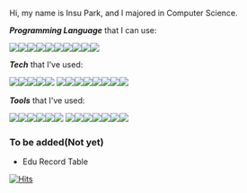 Hi, my name is Insu Park, and I majored in Computer Science.



***Programming Language*** that I can use:

<img src="https://img.shields.io/badge/C-A8B9CC?style=flat-square&logo=C&logoColor=white"/><img src="https://img.shields.io/badge/C%2B%2B-00599C?style=flat-square&logo=c%2B%2B&logoColor=white"/><img src="https://img.shields.io/badge/C%20Sharp-239120?style=flat-square&logo=c sharp&logoColor=white"/><img src="https://img.shields.io/badge/Go-00ADD8?style=flat-square&logo=go&logoColor=white"/><img src="https://img.shields.io/badge/html5-E34F26?style=flat-square&logo=html5&logoColor=white"/><img src="https://img.shields.io/badge/Java-007396?style=flat-square&logo=java&logoColor=white"/><img src="https://img.shields.io/badge/Javascript-F7DF1E?style=flat-square&logo=javascript&logoColor=white"/><img src="https://img.shields.io/badge/Markdown-000000?style=flat-square&logo=Markdown&logoColor=white"/><img src="https://img.shields.io/badge/PHP-777BB4?style=flat-square&logo=php&logoColor=white"/><img src="https://img.shields.io/badge/Python-3766AB?style=flat-square&logo=Python&logoColor=white"/>



***Tech*** that I've used:

<img src="https://img.shields.io/badge/Amazon AWS-232F3E?style=flat-square&logo=Amazon AWS&logoColor=white"/><img src="https://img.shields.io/badge/Google Cloud-4285F4?style=flat-square&logo=Google Cloud&logoColor=white"/><img src="https://img.shields.io/badge/Microsoft SQL Server-CC2927?style=flat-square&logo=Microsoft SQL Server&logoColor=white"/><img src="https://img.shields.io/badge/MySQL-4479A1?style=flat-square&logo=MySQL&logoColor=white"/><img src="https://img.shields.io/badge/Oracle-F80000?style=flat-square&logo=Oracle&logoColor=white"/>
<img src="https://img.shields.io/badge/pandas-150458?style=flat-square&logo=pandas&logoColor=white"/><img src="https://img.shields.io/badge/scikit learn-F7931E?style=flat-square&logo=scikit-learn&logoColor=white"/><img src="https://img.shields.io/badge/Selenium-43B02A?style=flat-square&logo=Selenium&logoColor=white"/><img src="https://img.shields.io/badge/TensorFlow-FF6F00?style=flat-square&logo=TensorFlow&logoColor=white"/><img src="https://img.shields.io/badge/CSS3-157286?style=flat-square&logo=CSS3&logoColor=white"/><img src="https://img.shields.io/badge/Git-F05032?style=flat-square&logo=Git&logoColor=white"/><img src="https://img.shields.io/badge/Node.js-339933?style=flat-square&logo=Node.js&logoColor=white"/><img src="https://img.shields.io/badge/NPM-CB3837?style=flat-square&logo=NPM&logoColor=white"/>



***Tools*** that I've used:

<img src="https://img.shields.io/badge/Apache Tomcat-F8DC75?style=flat-square&logo=Apache Tomcat&logoColor=white"/><img src="https://img.shields.io/badge/Postman-FF6C37?style=flat-square&logo=Postman&logoColor=white"/><img src="https://img.shields.io/badge/Wireshark-1679A7?style=flat-square&logo=Wireshark&logoColor=white"/><img src="https://img.shields.io/badge/XAMPP-FB7A24?style=flat-square&logo=XAMPP&logoColor=white"/><img src="https://img.shields.io/badge/VMware-607078?style=flat-square&logo=VMware&logoColor=white"/><img src="https://img.shields.io/badge/VirtualBox-183A61?style=flat-square&logo=VirtualBox&logoColor=white"/>
<img src="https://img.shields.io/badge/Eclipse IDE-2C2255?style=flat-square&logo=Eclipse IDE&logoColor=white"/><img src="https://img.shields.io/badge/PyCharm-000000?style=flat-square&logo=PyCharm&logoColor=white"/><img src="https://img.shields.io/badge/Visual Studio-5C2D91?style=flat-square&logo=Visual Studio&logoColor=white"/><img src="https://img.shields.io/badge/Visual Studio Code-007ACC?style=flat-square&logo=Visual Studio Code&logoColor=white"/><img src="https://img.shields.io/badge/GitHub-181717?style=flat-square&logo=GitHub&logoColor=white"/><img src="https://img.shields.io/badge/Google Colab-F9AB00?style=flat-square&logo=Google Colab&logoColor=white"/><img src="https://img.shields.io/badge/Jupyer-F37626?style=flat-square&logo=Jupyter&logoColor=white"/>



### To be added(Not yet)

* Edu Record Table

[![Hits](https://hits.seeyoufarm.com/api/count/incr/badge.svg?url=https%3A%2F%2Fgithub.com%2FInsu-Park%2Fhit-counter&count_bg=%2300A5C0&title_bg=%23787878&icon=sourcegraph.svg&icon_color=%23E7E7E7&title=hits&edge_flat=false)](https://hits.seeyoufarm.com)

